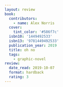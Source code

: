 ```yaml
---
layout: review
book:
  contributors:
    - name: Alex Norris
  cover:
    tint_color: '#586f7c'
  isbn10: '1449492533'
  isbn13: '9781449492533'
  publication_year: 2019
  title: oh no
  tags:
    - graphic-novel
review:
  date_read: 2019-10-07
  format: hardback
  rating: 3
---
```

